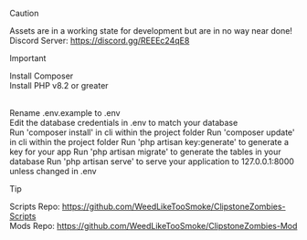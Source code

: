 > [!CAUTION]
> Assets are in a working state for development but are in no way near done!<br>
> Discord Server: https://discord.gg/REEEc24qE8

> [!IMPORTANT]
> Install Composer<br>
> Install PHP v8.2 or greater<br><br>
> 
> Rename .env.example to .env<br>
> Edit the database credentials in .env to match your database<br>
> Run 'composer install' in cli within the project folder
> Run 'composer update' in cli within the project folder
> Run 'php artisan key:generate' to generate a key for your app
> Run 'php artisan migrate' to generate the tables in your database
> Run 'php artisan serve' to serve your application to 127.0.0.1:8000 unless changed in .env

> [!TIP]
> Scripts Repo: https://github.com/WeedLikeTooSmoke/ClipstoneZombies-Scripts<br>
> Mods Repo: https://github.com/WeedLikeTooSmoke/ClipstoneZombies-Mod

